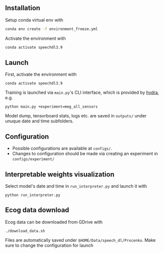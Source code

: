 Installation
------------
Setup conda virtual env with

```bash
conda env create -f environment_freeze.yml
```

Activate the environment with
```bash
conda activate speechdl3.9
```

Launch
------
First, activate the environment with
```
conda activate speechdl3.9
```

Training is launched via `main.py`'s CLI interface, which is provided by [hydra](https://hydra.cc/), e.g.
```
python main.py +experiment=meg_all_sensors
```

Model dump, tensorboard stats, logs etc. are saved in `outputs/` under
unuque date and time subfolders.

Configuration
-------------
- Possible configurations are available at `configs/`.
- Changes to configuration should be made via creating an experiment in `configs/experiment/`


Interpretable weights visualization
-----------------------------------
Select model's date and time in `run_interpreter.py` and launch it with

```
python run_interpreter.py
```

Ecog data download
------------------

Ecog data can be downloaded from GDrive with
```
./download_data.sh
```

Files are automatically saved under `$HOME/Data/speech_dl/Procenko`.
Make sure to change the configuration for launch
